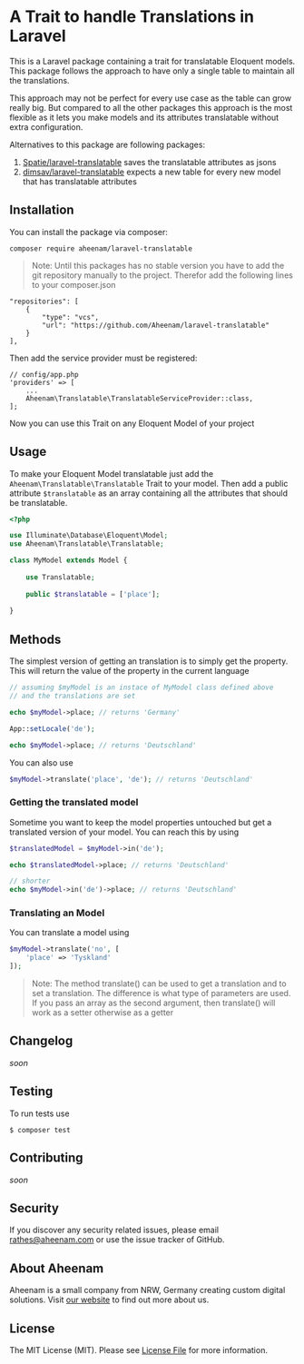 A Trait to handle Translations in Laravel
===
This is a Laravel package containing a trait for translatable Eloquent models. This package follows
the approach to have only a single table to maintain all the translations.

This approach may not be perfect for every use case as the table can grow really big. But compared to all the
other packages this approach is the most flexible as it lets you make models and its attributes translatable
without extra configuration.

Alternatives to this package are following packages:

1. [Spatie/laravel-translatable](https://github.com/spatie/laravel-translatable) saves the translatable
attributes as jsons
2. [dimsav/laravel-translatable](https://github.com/dimsav/laravel-translatable) expects a new table for
every new model that has translatable attributes

Installation
---
You can install the package via composer:

    composer require aheenam/laravel-translatable

> Note: Until this packages has no stable version you have to add the git repository manually to the project. 
Therefor add the following lines to your composer.json

```
"repositories": [
    {
        "type": "vcs",
        "url": "https://github.com/Aheenam/laravel-translatable"
    }
],
```

Then add the service provider must be registered:

```
// config/app.php
'providers' => [
    ...
    Aheenam\Translatable\TranslatableServiceProvider::class,
];
```

Now you can use this Trait on any Eloquent Model of your project

Usage
---

To make your Eloquent Model translatable just add the `Aheenam\Translatable\Translatable` Trait to your model.
Then add a public attribute `$translatable` as an array containing all the attributes that should be translatable.

```php
<?php

use Illuminate\Database\Eloquent\Model;
use Aheenam\Translatable\Translatable;

class MyModel extends Model {
    
    use Translatable;
    
    public $translatable = ['place'];
    
}
```

Methods
---

The simplest version of getting an translation is to simply get the property. This will return the value of
the property in the current language

```php
// assuming $myModel is an instace of MyModel class defined above
// and the translations are set

echo $myModel->place; // returns 'Germany'

App::setLocale('de');

echo $myModel->place; // returns 'Deutschland'
```

You can also use

```php
$myModel->translate('place', 'de'); // returns 'Deutschland'
```

### Getting the translated model
Sometime you want to keep the model properties untouched but get a translated version of your model. You can reach
this by using

```php
$translatedModel = $myModel->in('de');

echo $translatedModel->place; // returns 'Deutschland'

// shorter
echo $myModel->in('de')->place; // returns 'Deutschland'

```

### Translating an Model

You can translate a model using

```php
$myModel->translate('no', [
    'place' => 'Tyskland'
]);
```

> Note: The method translate() can be used to get a translation and to set a translation. The difference is what
type of parameters are used. If you pass an array as the second argument, then translate() will work as a setter
otherwise as a getter

Changelog
---
*soon*

Testing
---
To run tests use

    $ composer test
    
Contributing
---
*soon*

Security
---
If you discover any security related issues, please email rathes@aheenam.com or use the issue tracker of GitHub.

About Aheenam
---
Aheenam is a small company from NRW, Germany creating custom digital solutions. Visit 
[our website](https://aheenam.com) to find out more about us.

License
---
The MIT License (MIT). Please see [License File](https://github.com/Aheenam/laravel-translatable/blob/master/LICENSE)
for more information.
